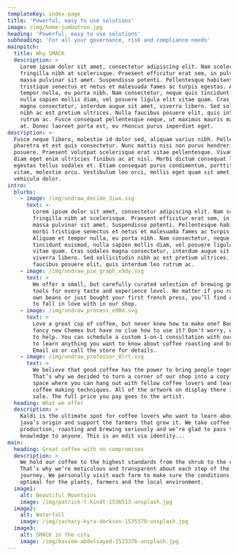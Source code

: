 ```yaml
---
templateKey: index-page
title: 'Powerful, easy to use solutions'
image: /img/home-jumbotron.jpg
heading: 'Powerful, easy to use solutions'
subheading: 'For all your governance, risk and compliance needs'
mainpitch:
  title: Why SMACK
  description: >
    Lorem ipsum dolor sit amet, consectetur adipiscing elit. Nam scelerisque
    fringilla nibh at scelerisque. Praesent efficitur erat sem, in pulvinar
    massa pulvinar sit amet. Suspendisse potenti. Pellentesque habitant morbi
    tristique senectus et netus et malesuada fames ac turpis egestas. Aliquam et
    tempor nulla, eu porta nibh. Nam consectetur, neque quis tincidunt euismod,
    nulla sapien mollis diam, vel posuere ligula elit vitae quam. Cras sodales
    magna consectetur, interdum augue sit amet, viverra libero. Sed sollicitudin
    nibh ac est pretium ultrices. Nulla faucibus posuere elit, quis interdum leo
    rutrum ac. Fusce consequat pellentesque neque, ut maximus mauris malesuada
    at. Donec laoreet porta est, eu rhoncus purus imperdiet eget.
description: >-
  Fusce neque libero, molestie id dolor sed, aliquam varius nibh. Pellentesque
  pharetra et est quis consectetur. Nunc mattis nisi non purus hendrerit
  posuere. Praesent volutpat scelerisque erat vitae pellentesque. Vivamus vel
  diam eget enim ultricies finibus ac at nisl. Morbi dictum consequat lacus, a
  egestas tellus sodales et. Etiam consequat purus condimentum, porttitor massa
  vitae, molestie arcu. Vestibulum leo orci, mollis eget quam sit amet, aliquam
  vehicula dolor.
intro:
  blurbs:
    - image: /img/undraw_decide_3iwx.svg
      text: >-
        Lorem ipsum dolor sit amet, consectetur adipiscing elit. Nam scelerisque
        fringilla nibh at scelerisque. Praesent efficitur erat sem, in pulvinar
        massa pulvinar sit amet. Suspendisse potenti. Pellentesque habitant
        morbi tristique senectus et netus et malesuada fames ac turpis egestas.
        Aliquam et tempor nulla, eu porta nibh. Nam consectetur, neque quis
        tincidunt euismod, nulla sapien mollis diam, vel posuere ligula elit
        vitae quam. Cras sodales magna consectetur, interdum augue sit amet,
        viverra libero. Sed sollicitudin nibh ac est pretium ultrices. Nulla
        faucibus posuere elit, quis interdum leo rutrum ac.
    - image: /img/undraw_pie_graph_x9dy.svg
      text: >
        We offer a small, but carefully curated selection of brewing gear and
        tools for every taste and experience level. No matter if you roast your
        own beans or just bought your first french press, you’ll find a gadget
        to fall in love with in our shop.
    - image: /img/undraw_process_e90d.svg
      text: >
        Love a great cup of coffee, but never knew how to make one? Bought a
        fancy new Chemex but have no clue how to use it? Don't worry, we’re here
        to help. You can schedule a custom 1-on-1 consultation with our baristas
        to learn anything you want to know about coffee roasting and brewing.
        Email us or call the store for details.
    - image: /img/undraw_professor_8lrt.svg
      text: >
        We believe that good coffee has the power to bring people together.
        That’s why we decided to turn a corner of our shop into a cozy meeting
        space where you can hang out with fellow coffee lovers and learn about
        coffee making techniques. All of the artwork on display there is for
        sale. The full price you pay goes to the artist.
  heading: What we offer
  description: >
    Kaldi is the ultimate spot for coffee lovers who want to learn about their
    java’s origin and support the farmers that grew it. We take coffee
    production, roasting and brewing seriously and we’re glad to pass that
    knowledge to anyone. This is an edit via identity...
main:
  heading: Great coffee with no compromises
  description: >
    We hold our coffee to the highest standards from the shrub to the cup.
    That’s why we’re meticulous and transparent about each step of the coffee’s
    journey. We personally visit each farm to make sure the conditions are
    optimal for the plants, farmers and the local environment.
  image1:
    alt: Beautiful Mountains
    image: /img/patrick-t-kindt-1536513-unsplash.jpg
  image2:
    alt: Waterfall
    image: /img/zachary-kyra-derksen-1535379-unsplash.jpg
  image3:
    alt: SMACK in the city
    image: /img/bassem-abdelsayed-1533376-unsplash.jpg
---
```


